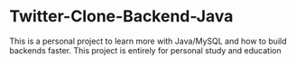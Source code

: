 # Twitter-Clone-Backend-Java
This is a personal project to learn more with Java/MySQL and how to build backends faster. This project is entirely for personal study and education
